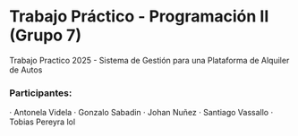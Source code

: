 # Trabajo Práctico - Programación II (Grupo 7)
Trabajo Practico 2025 - Sistema de Gestión para una Plataforma de Alquiler de Autos
<h3>Participantes:</h3>
   · Antonela Videla
   · Gonzalo Sabadin
   · Johan Nuñez
   · Santiago Vassallo
   · Tobias Pereyra lol
